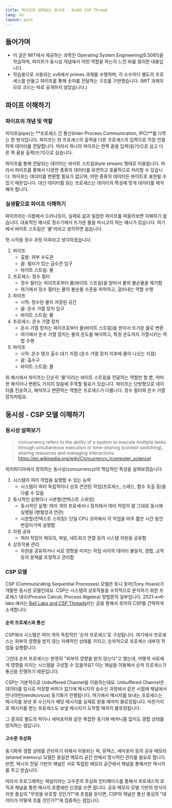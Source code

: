 ```yaml
---
title: 파이프로 살펴보는 동시성 - Xv6와 CSP Thread
lang: ko
layout: post
---
```


## 들어가며

- 이 글은 MIT에서 제공하는 과목인 Operating System Engineering(6.S081)을 학습하며, 파이프가 동시성 개념에서 어떤 역할을 하는지 느낀 바를 정리한 내용입니다.
- 학습용으로 사용되는 xv6에서 primes 과제를 수행하며, 각 소수마다 별도의 프로세스를 만들고 파이프를 통해 숫자를 전달하는 구조를 구현했습니다. (MIT 과제이므로 코드는 따로 공개하지 않았습니다.)

## 파이프 이해하기

### 파이프의 개념 및 역할

파이프(pipe)는 **프로세스 간 통신(Inter-Process Communication, IPC)**를 다루는 한 방식입니다. 파이프는 한 프로세스의 출력을 다른 프로세스의 입력으로 직접 연결하여 데이터를 전달합니다. 따라서 하나의 파이프는 한쪽 끝을 입력(읽기)으로 삼고 다른 쪽 끝을 출력(쓰기)으로 삼습니다.

파이프를 통해 전달되는 데이터는 바이트 스트림(byte stream) 형태로 이용됩니다. 따라서 파이프를 통해서 다양한 종류의 데이터를 유연하고 효율적으로 처리할 수 있습니다. 파이프는 데이터를 변환할 필요가 없으며, 어떤 종류의 데이터든 바이트로 표현될 수 있기 때문입니다. 대신 데이터를 읽는 프로세스는 데이터의 특성에 맞게 데이터를 해석해야 합니다.

### 실생활으로 파이프 이해하기

파이프라는 이름에서 드러나듯이, 실제로 삶과 밀접한 파이프를 떠올려보면 이해하기 쉽습니다. 대표적인 예시로 정수기에서 뜨거운 물을 마시고자 하는 예시가 있습니다. 여기에서 바이트 스트림은 '물'이라고 생각하면 쉽습니다.

첫 시작을 정수 과정 이후라고 생각하겠습니다.

1. 파이프
   - 출발: 외부 수도관
   - 끝: 필터가 있는 급수관 입구
   - 바이트 스트림: 물
2. 프로세스: 정수 필터
   - 정수 필터는 파이프로부터 물(바이트 스트림)을 받아서 물의 불순물을 제거함
   - 여기에서 정수 필터는 물의 불순물 수준을 파악하고, 걸러내는 역할 수행
3. 파이프
   - 시작: 정수된 물이 저장된 공간
   - 끝: 온수 가열 장치 입구
   - 바이트 스트림: 물
4. 프로세스: 온수 가열 장치
   - 온수 가열 장치는 파이프로부터 물(바이트 스트림)을 받아서 뜨거운 물로 변환
   - 여기에서 온수 가열 장치는 물의 온도를 해석하고, 특정 온도까지 가열시키는 역할 수행
5. 파이프
   - 시작: 온수 탱크 출수 대기 지점 (온수 가열 장치 이후에 물이 나오는 지점)
   - 끝: 출수구
   - 바이트 스트림: 물

위 예시에서 파이프는 단순히 '물'이라는 바이트 스트림을 전달하는 역할만 할 뿐, 어떠한 해석이나 변환도 거치지 않음에 주목할 필요가 있습니다. 파이프는 단방향으로 데이터를 전송하고, 해석하고 변환하는 역할은 프로세스가 다룹니다. 정수 필터와 온수 가열 장치처럼요.

## 동시성 - CSP 모델 이해하기

### 동시성 살펴보기

> concurrency refers to the ability of a system to execute multiple tasks through simultaneous execution or time-sharing (context switching), sharing resources and managing interactions.
> https://en.wikipedia.org/wiki/Concurrency_(computer_science)

위키피디아에서 정의하는 동시성(concurrency)의 핵심적인 특성을 살펴보겠습니다.

1. 시스템이 여러 작업을 실행할 수 있는 능력
   - 시스템이 여러 독립적이나 상호 연관된 작업(프로세스, 스레드, 함수 호출 등)을 다룰 수 있음
2. 동시적인 실행이나 시분할(컨텍스트 스위칭)
   - 동시적인 실행: 여러 개의 프로세서나 장치에서 여러 작업이 말 그대로 동시에 실행됨 (병렬성과 연관)
   - 시분할(컨텍스트 스위칭): 단일 CPU 코어에서 각 작업을 아주 짧은 시간 동안 번갈아가며 실행함
3. 자원 공유
   - 여러 작업이 메모리, 파일, 네트워크 연결 등의 시스템 자원을 공유함
4. 상호작용 관리
   - 자원을 공유하거나 서로 영향을 미치는 작업 사이의 데이터 불일치, 경합, 교착 등의 문제를 조정하고 관리함

### CSP 모델

CSP (Communicating Sequential Processes) 모델은 토니 호어(Tony Hoare)가 개발한 동시성 모델인데요. CSP는 시스템의 상호작용을 수학적으로 분석하기 위한 프로세스 대수(Process Calculi, Process Algebra) 방법론의 일부입니다. 2021-xv6-labs 에서는 [Bell Labs and CSP Threads](https://swtch.com/~rsc/thread/)라는 글을 통해서 호어의 CSP를 간략하게 소개합니다.

#### 순차 프로세스와 통신

CSP에서 시스템은 여러 개의 독립적인 '순차 프로세스'로 구성됩니다. 여기에서 프로세스는 외부의 영향을 받지 않는 자체적인 상태를 가지고, 순차적으로 프로세스 내부의 작업을 실행합니다.

그런데 순차 프로세스는 분명히 "외부의 영향을 받지 않는다"고 했는데, 어떻게 서로에게 영향을 미치는 시스템을 구성할 수 있을까요? 이는 채널을 이용해서 순차 프로세스가 통신을 진행하기 때문입니다.

CSP는 기본적으로 Unbuffered Channel을 이용하는데요. Unbuffered Channel은 데이터를 임시로 저장할 버퍼가 없기에 메시지의 송수신 과정에서 같은 시점에 채널에서 만나야만(rendezvous) 동기화가 진행됩니다. 여기에서 메시지를 보내는 프로세스는 메시지를 보낸 후 수신자가 해당 메시지를 실제로 받을 때까지 블로킹됩니다. 마찬가지로 메시지를 받는 프로세스도 보낼 메시지가 도착할 때까지 블로킹됩니다.

그 결과로 별도의 락이나 세마포어와 같은 복잡한 동기화 메커니즘 없이도 경합 상태를 방지하는 셈입니다.

#### 고수준 추상화

동기화와 경합 상태를 관리하기 위해서 이용되는 락, 뮤텍스, 세마포어 등의 공유 메모리(shared memory) 모델은 동일한 메모리 공간 안에서 명시적인 관리를 필요로 합니다. 반면, 메시지 전달 기반의 채널은 서로 독립된 메모리 공간에서 채널을 통해서만 메시지를 주고 받습니다.

따라서 프로그래머는 채널이라는 고수준의 추상화 인터페이스를 통해서 프로세스의 로직과 채널을 통한 메시지 흐름에만 신경을 쓰면 됩니다. 공유 메모리 모델 기반의 방식이 자원 중심의 "무엇을 보호할 것인가?"에 초점을 둔다면, CSP의 채널은 통신 중심의 "데이터가 어떻게 흐를 것인가?"에 집중하는 셈입니다.
